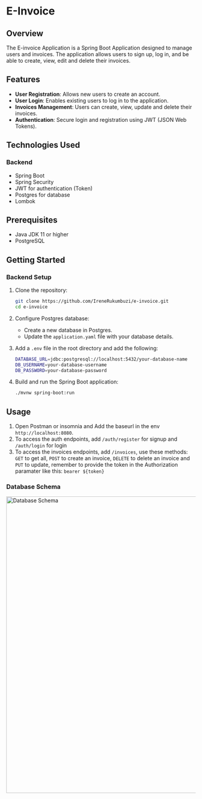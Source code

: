 # E-Invoice

## Overview
The E-invoice Application is a Spring Boot Application designed to manage users and invoices. The application allows users to sign up, log in, and be able to create, view, edit and delete their invoices.

## Features
- **User Registration**: Allows new users to create an account.
- **User Login**: Enables existing users to log in to the application.
- **Invoices Management**: Users can create, view, update and delete their invoices.
- **Authentication**: Secure login and registration using JWT (JSON Web Tokens).

## Technologies Used

### Backend
- Spring Boot
- Spring Security
- JWT for authentication (Token)
- Postgres for database
- Lombok

## Prerequisites

- Java JDK 11 or higher
- PostgreSQL

## Getting Started

### Backend Setup
1. Clone the repository:
    ```bash
    git clone https://github.com/IreneRukumbuzi/e-invoice.git
    cd e-invoice
    ```

2. Configure Postgres database:
    - Create a new database in Postgres.
    - Update the `application.yaml` file with your database details.

3. Add a `.env` file in the root directory and add the following:
    ```bash
    DATABASE_URL=jdbc:postgresql://localhost:5432/your-database-name
    DB_USERNAME=your-database-username
    DB_PASSWORD=your-database-password
    ```

4. Build and run the Spring Boot application:
    ```bash
    ./mvnw spring-boot:run
    ```
    

## Usage
1. Open Postman or insomnia and Add the baseurl in the env `http://localhost:8080`.
2. To access the auth endpoints, add ```/auth/register``` for signup and ```/auth/login``` for login
3. To access the invoices endpoints, add ```/invoices```, use these methods: ```GET``` to get all, ```POST``` to create an invoice, ```DELETE``` to delete an invoice and ```PUT``` to update, remember to provide the token in the Authorization paramater like this: ```bearer ${token}```


### Database Schema

<img width="787" alt="Database Schema" src="https://github.com/IreneRukumbuzi/e-invoice/assets/68101724/6fffb001-9056-4dc5-96bc-d35c1a6084ad">


